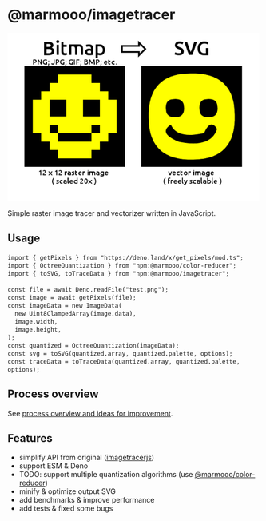 # @marmooo/imagetracer

![alt bitmap to SVG](docs/img/s1.png)

Simple raster image tracer and vectorizer written in JavaScript.

## Usage

```
import { getPixels } from "https://deno.land/x/get_pixels/mod.ts";
import { OctreeQuantization } from "npm:@marmooo/color-reducer";
import { toSVG, toTraceData } from "npm:@marmooo/imagetracer";

const file = await Deno.readFile("test.png");
const image = await getPixels(file);
const imageData = new ImageData(
  new Uint8ClampedArray(image.data),
  image.width,
  image.height,
);
const quantized = OctreeQuantization(imageData);
const svg = toSVG(quantized.array, quantized.palette, options);
const traceData = toTraceData(quantized.array, quantized.palette, options);
```

## Process overview

See [process overview and ideas for improvement](process_overview.md).

## Features

- simplify API from original
  ([imagetracerjs](https://github.com/jankovicsandras/imagetracerjs))
- support ESM & Deno
- TODO: support multiple quantization algorithms (use
  [@marmooo/color-reducer](https://github.com/marmooo/color-reducer))
- minify & optimize output SVG
- add benchmarks & improve performance
- add tests & fixed some bugs
